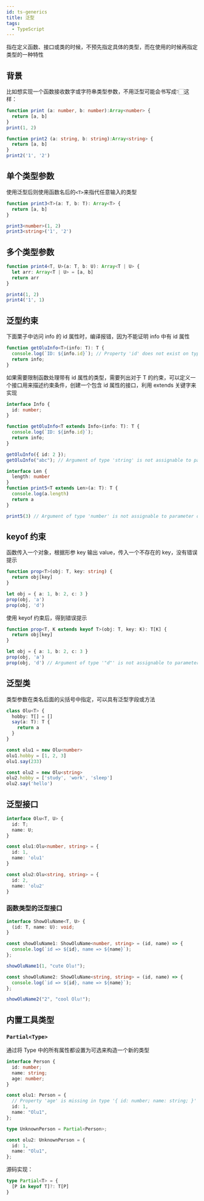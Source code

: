 ```yaml
---
id: ts-generics
title: 泛型
tags:
  - TypeScript
---
```


指在定义函数、接口或类的时候，不预先指定具体的类型，而在使用的时候再指定类型的一种特性

## 背景

比如想实现一个函数接收数字或字符串类型参数，不用泛型可能会书写成👇🏻这样：

```ts
function print (a: number, b: number):Array<number> {
  return [a, b]
}
print(1, 2)

function print2 (a: string, b: string):Array<string> {
  return [a, b]
}
print2('1', '2')
```

## 单个类型参数

使用泛型后则使用函数名后的`<T>`来指代任意输入的类型

```ts
function print3<T>(a: T, b: T): Array<T> {
  return [a, b]
}

print3<number>(1, 2)
print3<string>('1', '2')
```

## 多个类型参数

```ts
function print4<T, U>(a: T, b: U): Array<T | U> {
  let arr: Array<T | U> = [a, b]
  return arr
}

print4(1, 2)
print4('1', 1)
```

## 泛型约束

下面栗子中访问 info 的 id 属性时，编译报错，因为不能证明 info 中有 id 属性

```ts
function getOluInfo<T>(info: T): T {
  console.log(`ID: ${info.id}`); // Property 'id' does not exist on type 'T'.
  return info;
}
```

如果需要限制函数处理带有 id 属性的类型，需要列出对于 T 的约束，可以定义一个接口用来描述约束条件，创建一个包含 id 属性的接口，利用 extends 关键字来实现

```ts
interface Info {
  id: number;
}

function getOluInfo<T extends Info>(info: T): T {
  console.log(`ID: ${info.id}`);
  return info;
}

getOluInfo({ id: 2 });
getOluInfo("abc"); // Argument of type 'string' is not assignable to parameter of type 'Info'.
```

```ts
interface Len {
  length: number
}
function print5<T extends Len>(a: T): T {
  console.log(a.length)
  return a
}

print5(3) // Argument of type 'number' is not assignable to parameter of type 'Len'.ts(2345)
```

## keyof 约束

函数传入一个对象，根据形参 key 输出 value，传入一个不存在的 key，没有错误提示

```ts
function prop<T>(obj: T, key: string) {
  return obj[key]
}

let obj = { a: 1, b: 2, c: 3 }
prop(obj, 'a')
prop(obj, 'd')
```

使用 keyof 约束后，得到错误提示

```ts
function prop<T, K extends keyof T>(obj: T, key: K): T[K] {
  return obj[key]
}

let obj = { a: 1, b: 2, c: 3 }
prop(obj, 'a')
prop(obj, 'd') // Argument of type '"d"' is not assignable to parameter of type '"a" | "b" | "c"'.ts(2345)
```

## 泛型类

类型参数在类名后面的尖括号中指定，可以具有泛型字段或方法

```ts
class Olu<T> {
  hobby: T[] = []
  say(a: T): T {
    return a
  }
}

const olu1 = new Olu<number>
olu1.hobby = [1, 2, 3]
olu1.say(233)

const olu2 = new Olu<string>
olu2.hobby = ['study', 'work', 'sleep']
olu2.say('hello')
```

## 泛型接口

```ts
interface Olu<T, U> {
  id: T;
  name: U;
}

const olu1:Olu<number, string> = {
  id: 1,
  name: 'olu1'
}

const olu2:Olu<string, string> = {
  id: 2,
  name: 'olu2'
}
```

### 函数类型的泛型接口

```ts
interface ShowOluName<T, U> {
  (id: T, name: U): void;
}

const showOluName1: ShowOluName<number, string> = (id, name) => {
  console.log(`id => ${id}, name => ${name}`);
};

showOluName1(1, "cute Olu!");

const showOluName2: ShowOluName<string, string> = (id, name) => {
  console.log(`id => ${id}, name => ${name}`);
};

showOluName2("2", "cool Olu!");
```

## 内置工具类型

### `Partial<Type>`

通过将 Type 中的所有属性都设置为可选来构造一个新的类型

```ts
interface Person {
  id: number;
  name: string;
  age: number;
}

const olu1: Person = {
  // Property 'age' is missing in type '{ id: number; name: string; }' but required in type 'Person'.
  id: 1,
  name: "Olu1",
};

type UnknownPerson = Partial<Person>;

const olu2: UnknownPerson = {
  id: 1,
  name: "Olu1",
};
```

源码实现：

```ts
type Partial<T> = {
  [P in keyof T]?: T[P]
}
```
